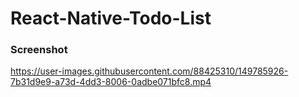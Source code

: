 # React-Native-Todo-List

### Screenshot



https://user-images.githubusercontent.com/88425310/149785926-7b31d9e9-a73d-4dd3-8006-0adbe071bfc8.mp4

